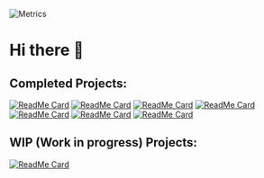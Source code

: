 ![Metrics](https://metrics.lecoq.io/agi-dude?template=classic&base.indepth=true&base.hireable=true&base.community=0&habits=1&topics=1&base=header%2C%20activity%2C%20community%2C%20repositories%2C%20metadata&base.indepth=true&base.hireable=true&base.skip=false&topics=false&topics.mode=starred&topics.sort=stars&topics.limit=15&habits=false&habits.from=200&habits.days=14&habits.facts=true&habits.charts=false&habits.charts.type=classic&habits.trim=false&habits.languages.limit=8&habits.languages.threshold=0%25&config.timezone=Asia%2FKarachi&config.display=columns)

# Hi there 👋

## Completed Projects:
[![ReadMe Card](https://github-readme-stats.vercel.app/api/pin/?username=agi-dude&repo=Face-Restoration-WebUI)]([https://github.com/madushadhanushka/differ](https://github.com/agi-dude/Face-Restoration-WebUI))
[![ReadMe Card](https://github-readme-stats.vercel.app/api/pin/?username=agi-dude&repo=chainlit-rag)]([https://github.com/madushadhanushka/differ](https://github.com/agi-dude/chainlit-rag))
[![ReadMe Card](https://github-readme-stats.vercel.app/api/pin/?username=agi-dude&repo=UrduRomanizerUI)]([https://github.com/madushadhanushka/differ](https://github.com/agi-dude/UrduRomanizerUI))
[![ReadMe Card](https://github-readme-stats.vercel.app/api/pin/?username=agi-dude&repo=pretraining-generator)]([https://github.com/madushadhanushka/differ](https://github.com/agi-dude/pretraining-generator))
[![ReadMe Card](https://github-readme-stats.vercel.app/api/pin/?username=agi-dude&repo=MatrixTextGenerator)]([https://github.com/madushadhanushka/differ](https://github.com/agi-dude/MatrixTextGenerator))
[![ReadMe Card](https://github-readme-stats.vercel.app/api/pin/?username=agi-dude&repo=AI-RPG)]([https://github.com/madushadhanushka/differ](https://github.com/agi-dude/AI-RPG))
[![ReadMe Card](https://github-readme-stats.vercel.app/api/pin/?username=agi-dude&repo=AtomOfThoughts)]([https://github.com/madushadhanushka/differ](https://github.com/agi-dude/AtomOfThoughts))

## WIP (Work in progress) Projects:
[![ReadMe Card](https://github-readme-stats.vercel.app/api/pin/?username=agi-dude&repo=AI-Novel-Maker)]([https://github.com/madushadhanushka/differ](https://github.com/agi-dude/AI-Novel-Maker))

